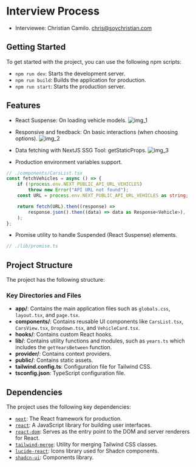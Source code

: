 # Interview Process

- Interviewee: Christian Camilo. chris@soychristian.com

## Getting Started

To get started with the project, you can use the following npm scripts:

- `npm run dev`: Starts the development server.
- `npm run build`: Builds the application for production.
- `npm run start`: Starts the production server.

## Features

- React Suspense: On loading vehicle models.
![img_1](https://imgur.com/a0i4Zpn.png)

- Responsive and feedback: On basic interactions (when choosing options).
![img_2](https://imgur.com/rAadptv.png)

- Data fetching with NextJS SSG Tool: getStaticProps.
![img_3](https://imgur.com/xCcm2ys.png)

- Production environment variables support.
```ts
// ./components/CarsList.tsx
const fetchVehicles = async () => {
	if (!process.env.NEXT_PUBLIC_API_URL_VEHICLES)
		throw new Error("API URL not found");
	const URL = process.env.NEXT_PUBLIC_API_URL_VEHICLES as string;

	return fetch(URL).then((response) =>
		response.json().then((data) => data as Response<Vehicle>),
	);
};
```

- Promise utility to handle Suspended (React Suspense) elements.
```ts
// ./lib/promise.ts
```

## Project Structure

The project has the following structure:

### Key Directories and Files

- **app/**: Contains the main application files such as `globals.css`, `layout.tsx`, and `page.tsx`.
- **components/**: Contains reusable UI components like `CarsList.tsx`, `CarsView.tsx`, `Dropdown.tsx`, and `VehicleCard.tsx`.
- **hooks/**: Contains custom React hooks.
- **lib/**: Contains utility functions and modules, such as `years.ts` which includes the `getYearsBetween` function.
- **provider/**: Contains context providers.
- **public/**: Contains static assets.
- **tailwind.config.ts**: Configuration file for Tailwind CSS.
- **tsconfig.json**: TypeScript configuration file.

## Dependencies

The project uses the following key dependencies:

- [`next`](https://www.npmjs.com/package/next?activeTab=readme): The React framework for production.
- [`react`](https://www.npmjs.com/package/react): A JavaScript library for building user interfaces.
- [`react-dom`](https://www.npmjs.com/package/react-dom): Serves as the entry point to the DOM and server renderers for React.
- [`tailwind-merge`](https://www.npmjs.com/package/tailwind-merge): Utility for merging Tailwind CSS classes.
- [`lucide-react`](https://www.npmjs.com/package/lucide-react): Icons library used for Shadcn components.
- [`shadcn-ui`](https://www.npmjs.com/package/shadcn-ui): Components library.
